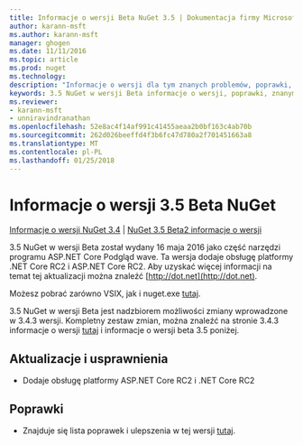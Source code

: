```yaml
---
title: Informacje o wersji Beta NuGet 3.5 | Dokumentacja firmy Microsoft
author: karann-msft
ms.author: karann-msft
manager: ghogen
ms.date: 11/11/2016
ms.topic: article
ms.prod: nuget
ms.technology: 
description: "Informacje o wersji dla tym znanych problemów, poprawki, dodatkowe funkcje i dcr 3.5 NuGet w wersji Beta."
keywords: 3.5 NuGet w wersji Beta informacje o wersji, poprawki, znanymi problemami, nowe funkcje, dcr
ms.reviewer:
- karann-msft
- unniravindranathan
ms.openlocfilehash: 52e8ac4f14af991c41455aeaa2b0bf163c4ab70b
ms.sourcegitcommit: 262d026beeffd4f3b6fc47d780a2f701451663a8
ms.translationtype: MT
ms.contentlocale: pl-PL
ms.lasthandoff: 01/25/2018
---
```

# <a name="nuget-35-beta-release-notes"></a>Informacje o wersji 3.5 Beta NuGet

[Informacje o wersji NuGet 3.4](../release-notes/nuget-3.4.md) | [NuGet 3.5 Beta2 informacje o wersji](../release-notes/nuget-3.5-Beta2.md)

3.5 NuGet w wersji Beta został wydany 16 maja 2016 jako część narzędzi programu ASP.NET Core Podgląd wave. Ta wersja dodaje obsługę platformy .NET Core RC2 i ASP.NET Core RC2. Aby uzyskać więcej informacji na temat tej aktualizacji można znaleźć [http://dot.net](http://dot.net).

Możesz pobrać zarówno VSIX, jak i nuget.exe [tutaj](https://dist.nuget.org/index.html).

3.5 NuGet w wersji Beta jest nadzbiorem możliwości zmiany wprowadzone w 3.4.3 wersji. Kompletny zestaw zmian, można znaleźć na stronie 3.4.3 informacje o wersji [tutaj](https://github.com/NuGet/Home/issues?q=is%3Aissue+milestone%3A3.4.3+is%3Aclosed) i informacje o wersji beta 3.5 poniżej.

## <a name="updates-and-improvements"></a>Aktualizacje i usprawnienia

* Dodaje obsługę platformy ASP.NET Core RC2 i .NET Core RC2

## <a name="fixes"></a>Poprawki

* Znajduje się lista poprawek i ulepszenia w tej wersji [tutaj](https://github.com/NuGet/Home/issues?q=is%3Aissue+milestone%3A%223.5+Beta%22+is%3Aclosed).